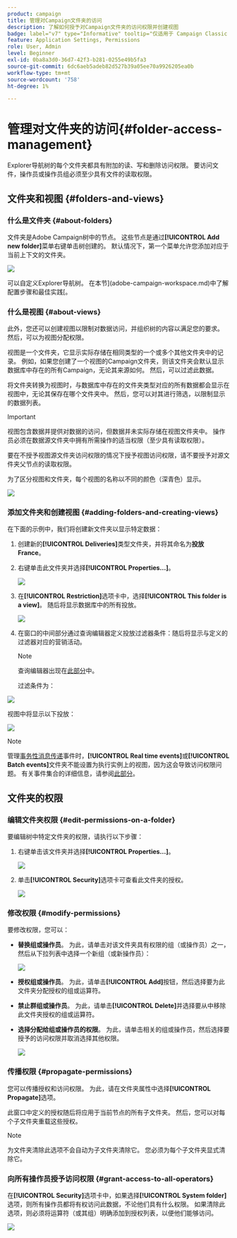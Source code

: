 ```yaml
---
product: campaign
title: 管理对Campaign文件夹的访问
description: 了解如何授予对Campaign文件夹的访问权限并创建视图
badge: label="v7" type="Informative" tooltip="仅适用于 Campaign Classic v7"
feature: Application Settings, Permissions
role: User, Admin
level: Beginner
exl-id: 0ba8a3d0-36d7-42f3-b281-0255e49b5fa3
source-git-commit: 6dc6aeb5adeb82d527b39a05ee70a9926205ea0b
workflow-type: tm+mt
source-wordcount: '758'
ht-degree: 1%

---
```


# 管理对文件夹的访问{#folder-access-management}



Explorer导航树的每个文件夹都具有附加的读、写和删除访问权限。 要访问文件，操作员或操作员组必须至少具有文件的读取权限。

## 文件夹和视图 {#folders-and-views}

### 什么是文件夹 {#about-folders}

文件夹是Adobe Campaign树中的节点。 这些节点是通过&#x200B;**[!UICONTROL Add new folder]**&#x200B;菜单右键单击树创建的。 默认情况下，第一个菜单允许您添加对应于当前上下文的文件夹。

![](assets/s_ncs_user_add_folder_in_tree.png)

可以自定义Explorer导航树。 在本节](adobe-campaign-workspace.md)中了解配置步骤和最佳实践[。

### 什么是视图 {#about-views}

此外，您还可以创建视图以限制对数据访问，并组织树的内容以满足您的要求。 然后，可以为视图分配权限。

视图是一个文件夹，它显示实际存储在相同类型的一个或多个其他文件夹中的记录。 例如，如果您创建了一个视图的Campaign文件夹，则该文件夹会默认显示数据库中存在的所有Campaign，无论其来源如何。 然后，可以过滤此数据。

将文件夹转换为视图时，与数据库中存在的文件夹类型对应的所有数据都会显示在视图中，无论其保存在哪个文件夹中。 然后，您可以对其进行筛选，以限制显示的数据列表。

>[!IMPORTANT]
>
>视图包含数据并提供对数据的访问，但数据并未实际存储在视图文件夹中。 操作员必须在数据源文件夹中拥有所需操作的适当权限（至少具有读取权限）。
>
>要在不授予视图源文件夹访问权限的情况下授予视图访问权限，请不要授予对源文件夹父节点的读取权限。

为了区分视图和文件夹，每个视图的名称以不同的颜色（深青色）显示。

![](assets/s_ncs_user_view_name_color.png)

### 添加文件夹和创建视图 {#adding-folders-and-creating-views}

在下面的示例中，我们将创建新文件夹以显示特定数据：

1. 创建新的&#x200B;**[!UICONTROL Deliveries]**&#x200B;类型文件夹，并将其命名为&#x200B;**投放France**。
1. 右键单击此文件夹并选择&#x200B;**[!UICONTROL Properties...]**。

   ![](assets/s_ncs_user_add_folder_exple.png)

1. 在&#x200B;**[!UICONTROL Restriction]**&#x200B;选项卡中，选择&#x200B;**[!UICONTROL This folder is a view]**。 随后将显示数据库中的所有投放。

   ![](assets/s_ncs_user_add_folder_exple01.png)

1. 在窗口的中间部分通过查询编辑器定义投放过滤器条件：随后将显示与定义的过滤器对应的营销活动。

   >[!NOTE]
   >
   >查询编辑器出现在[此部分](../../platform/using/about-queries-in-campaign.md)中。

   过滤条件为：

![](assets/s_ncs_user_add_folder_exple00.png)

视图中将显示以下投放：

![](assets/s_ncs_user_add_folder_exple02.png)

>[!NOTE]
>
>管理[事务性消息传递](../../message-center/using/about-transactional-messaging.md)事件时，**[!UICONTROL Real time events]**&#x200B;或&#x200B;**[!UICONTROL Batch events]**&#x200B;文件夹不能设置为执行实例上的视图，因为这会导致访问权限问题。 有关事件集合的详细信息，请参阅[此部分](../../message-center/using/about-event-processing.md#event-collection)。

## 文件夹的权限

### 编辑文件夹权限 {#edit-permissions-on-a-folder}

要编辑树中特定文件夹的权限，请执行以下步骤：

1. 右键单击该文件夹并选择&#x200B;**[!UICONTROL Properties...]**。

   ![](assets/s_ncs_user_folder_properties.png)

1. 单击&#x200B;**[!UICONTROL Security]**&#x200B;选项卡可查看此文件夹的授权。

   ![](assets/s_ncs_user_folder_properties_security.png)

### 修改权限 {#modify-permissions}

要修改权限，您可以：

* **替换组或操作员**。 为此，请单击对该文件夹具有权限的组（或操作员）之一，然后从下拉列表中选择一个新组（或新操作员）：

  ![](assets/s_ncs_user_folder_properties_security02.png)

* **授权组或操作员**。 为此，请单击&#x200B;**[!UICONTROL Add]**&#x200B;按钮，然后选择要为此文件夹分配授权的组或运算符。
* **禁止群组或操作员**。 为此，请单击&#x200B;**[!UICONTROL Delete]**&#x200B;并选择要从中移除此文件夹授权的组或运算符。
* **选择分配给组或操作员的权限**。 为此，请单击相关的组或操作员，然后选择要授予的访问权限并取消选择其他权限。

  ![](assets/s_ncs_user_folder_properties_security03.png)

### 传播权限 {#propagate-permissions}

您可以传播授权和访问权限。 为此，请在文件夹属性中选择&#x200B;**[!UICONTROL Propagate]**&#x200B;选项。

此窗口中定义的授权随后将应用于当前节点的所有子文件夹。 然后，您可以对每个子文件夹重载这些授权。

>[!NOTE]
>
>为文件夹清除此选项不会自动为子文件夹清除它。 您必须为每个子文件夹显式清除它。

### 向所有操作员授予访问权限 {#grant-access-to-all-operators}

在&#x200B;**[!UICONTROL Security]**&#x200B;选项卡中，如果选择&#x200B;**[!UICONTROL System folder]**&#x200B;选项，则所有操作员都将有权访问此数据，不论他们具有什么权限。 如果清除此选项，则必须将运算符（或其组）明确添加到授权列表，以便他们能够访问。

![](assets/s_ncs_user_folder_properties_security03b.png)
